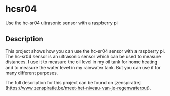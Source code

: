 # hcsr04
Use the hc-sr04 ultrasonic sensor with a raspberry pi

## Description
This project shows how you can use the hc-sr04 sensor with a raspberry pi. The hc-sr04 sensor is an ultrasonic sensor which can be used to measure distances. I use it to measure the oil level in my oil tank for home heating and to measure the water level in my rainwater tank. But you can use if for many different purposes.

The full description for this project can be found on [zenspiratie] (https://www.zenspiratie.be/meet-het-niveau-van-je-regenwaterput).
